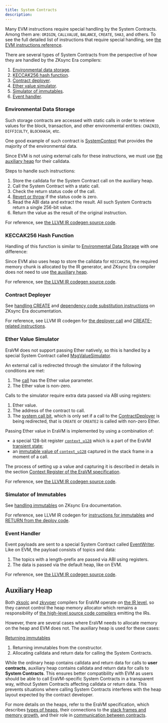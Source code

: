 ```yaml
---
title: System Contracts
description:
---
```


Many EVM instructions require special handling by the System Contracts. Among them are: `ORIGIN`,
`CALLVALUE`, `BALANCE`, `CREATE`, `SHA3`, and others. To see the full detailed list of instructions that require special
handling, see
[the EVM instructions reference](/zk-stack/components/compiler/specification/instructions/evm).

There are several types of System Contracts from the perspective of how they are handled by the ZKsync Era compilers:

1. [Environmental data storage](#environmental-data-storage).
2. [KECCAK256 hash function](#keccak256-hash-function).
3. [Contract deployer](#contract-deployer).
4. [Ether value simulator](#ether-value-simulator).
5. [Simulator of immutables](#simulator-of-immutables).
6. [Event handler](#event-handler).

### Environmental Data Storage

Such storage contracts are accessed with static calls in order to retrieve values for the block, transaction, and other
environmental entities: `CHAINID`, `DIFFICULTY`, `BLOCKHASH`, etc.

One good example of such contract is
[SystemContext](%%zk_git_repo_era-contracts%%/blob/main/system-contracts/contracts/SystemContext.sol) that provides
the majority of the environmental data.

Since EVM is not using external calls for these instructions, we must use [the auxiliary heap](#auxiliary-heap) for
their calldata.

Steps to handle such instructions:

1. Store the calldata for the System Contract call on the auxiliary heap.
2. Call the System Contract with a static call.
3. Check the return status code of the call.
4. [Revert or throw](/zk-stack/components/compiler/specification/exception-handling)
   if the status code is zero.
5. Read the ABI data and extract the result. All such System Contracts return a single 256-bit value.
6. Return the value as the result of the original instruction.

For reference, see
[the LLVM IR codegen source code](%%zk_git_repo_era-compiler-llvm-context%%/blob/main/src/eravm/context/function/llvm_runtime.rs#L488).

### KECCAK256 Hash Function

Handling of this function is similar to [Environmental Data Storage](#environmental-data-storage) with one difference:

Since EVM also uses heap to store the calldata for `KECCAK256`, the required memory chunk is allocated by the IR
generator, and ZKsync Era compiler does not need to use [the auxiliary heap](#auxiliary-heap).

For reference, see
[the LLVM IR codegen source code](%%zk_git_repo_era-compiler-llvm-context%%/blob/main/src/eravm/context/function/llvm_runtime.rs).

### Contract Deployer

See [handling CREATE](/build/developer-reference/ethereum-differences/evm-instructions#create-create2)
and
[dependency code substitution instructions](/build/developer-reference/ethereum-differences/evm-instructions#datasize-dataoffset-datacopy)
on ZKsync Era documentation.

For reference, see LLVM IR codegen for
[the deployer call](%%zk_git_repo_era-compiler-llvm-context%%/blob/main/src/eravm/context/function/runtime/deployer_call.rs)
and
[CREATE-related instructions](%%zk_git_repo_era-compiler-llvm-context%%/blob/main/src/eravm/evm/create.rs).

### Ether Value Simulator

EraVM does not support passing Ether natively, so this is handled by a special System Contract called
[MsgValueSimulator](%%zk_git_repo_era-contracts%%/blob/main/system-contracts/contracts/MsgValueSimulator.sol).

An external call is redirected through the simulator if the following conditions are met:

1. The [call](/zk-stack/components/compiler/specification/instructions/evm/call) has the Ether value parameter.
2. The Ether value is non-zero.

Calls to the simulator require extra data passed via ABI using registers:

1. Ether value.
2. The address of the contract to call.
3. The [system call bit](%%zk_git_repo_matter-labs-github-io%%/eravm-spec/spec.html#to_system),
which is only set if a call to the [ContractDeployer](#contract-deployer) is being redirected, that is `CREATE` or `CREATE2` is called with non-zero Ether.

Passing Ether value in EraVM is implemented by using a combination of:

- a special 128-bit register [`context_u128`](%%zk_git_repo_matter-labs-github-io%%/eravm-spec/spec.html#gs_context_u128)
which is a part of the EraVM [transient state](%%zk_git_repo_matter-labs-github-io%%/eravm-spec/spec.html#StateDefinitions);
- an [immutable value of `context_u128`](%%zk_git_repo_matter-labs-github-io%%/eravm-spec/spec.html#ecf_context_u128_value)
captured in the stack frame in a moment of a call.

The process of setting up a value and capturing it is described in details in the section [Context Register of the EraVM specification](%%zk_git_repo_matter-labs-github-io%%/eravm-spec/spec.html#StateDefinitions).

For reference, see [the LLVM IR codegen source code](%%zk_git_repo_era-compiler-llvm-context%%/blob/main/src/eravm/evm/call.rs#L530).

### Simulator of Immutables

See [handling immutables](/build/developer-reference/ethereum-differences/evm-instructions#setimmutable-loadimmutable)
on ZKsync Era documentation.

For reference, see LLVM IR codegen for
[instructions for immutables](%%zk_git_repo_era-compiler-llvm-context%%/blob/main/src/eravm/evm/immutable.rs)
and
[RETURN from the deploy code](%%zk_git_repo_era-compiler-llvm-context%%/blob/main/src/eravm/evm/return.rs#L28).

### Event Handler

Event payloads are sent to a special System Contract called
[EventWriter](%%zk_git_repo_era-contracts%%/blob/main/system-contracts/contracts/EventWriter.yul).
Like on EVM, the payload consists of topics and data:

1. The topics with a length-prefix are passed via ABI using registers.
2. The data is passed via the default heap, like on EVM.

For reference, see
[the LLVM IR codegen source code](%%zk_git_repo_era-compiler-llvm-context%%/blob/main/src/eravm/evm/event.rs).

## Auxiliary Heap

Both [zksolc](/zk-stack/components/compiler/toolchain/solidity) and [zkvyper](/zk-stack/components/compiler/toolchain/vyper)
compilers for EraVM operate on [the IR level](/zk-stack/components/compiler/toolchain#ir-compilers),
so they cannot control the heap memory allocator which remains a responsibility of
[the high-level source code compilers](/zk-stack/components/compiler/toolchain#high-level-source-code-compilers) emitting the IRs.

However, there are several cases where EraVM needs to allocate memory on the heap and EVM does not. The auxiliary heap is
used for these cases:

[Returning immutables](/build/developer-reference/ethereum-differences/evm-instructions#setimmutable-loadimmutable)

1. Returning immutables from the constructor.
2. Allocating calldata and return data for calling the System Contracts.

While the ordinary heap contains calldata and return data for calls to **user contracts**, auxiliary heap contains calldata
and return data for calls to **System Contracts**. This ensures better compatibility with EVM as users should be able to call
EraVM-specific System Contracts in a transparent way, without System Contracts affecting calldata or return data.
This prevents situations where calling System Contracts interferes with the heap layout expected by the contract developer.

For more details on the heaps, refer to the EraVM specification,
which describes [types of heaps](%%zk_git_repo_matter-labs-github-io%%/eravm-spec/spec.html#data_page_params),
their connections to the [stack frames and memory growth](%%zk_git_repo_matter-labs-github-io%%/eravm-spec/spec.html#ctx_heap_page_id),
and their role in [communication between contracts](%%zk_git_repo_matter-labs-github-io%%/eravm-spec/spec.html#MemoryForwarding).
